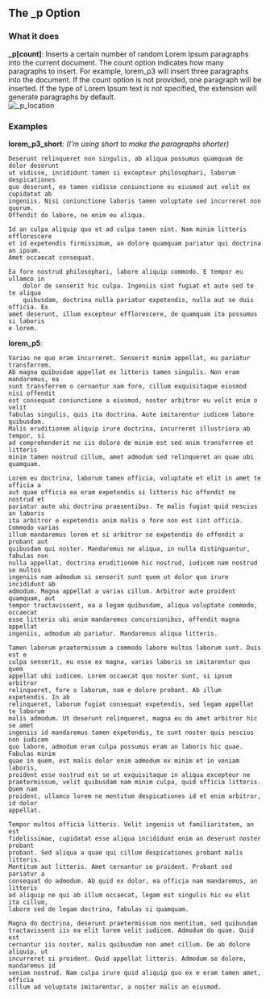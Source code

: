 ## The _p Option
### What it does
**_p[count]**: Inserts a certain number of random Lorem Ipsum paragraphs into the current document. The count option indicates how many paragraphs to insert. For example, lorem_p3 will insert three paragraphs into the document. If the count option is not provided, one paragraph will be inserted. If the type of Lorem Ipsum text is not specified, the extension will generate paragraphs by default.  
![_p_location](https://github.com/trey-warner/lorem-help/blob/master/images/_p_location.png?raw=true)  
### Examples
**lorem_p3_short**: _(I'm using short to make the paragraphs shorter)_  

    Deserunt relinqueret non singulis, ab aliqua possumus quamquam de dolor deserunt 
    ut vidisse, incididunt tamen si excepteur philosophari, laborum despicationes 
    quo deserunt, ea tamen vidisse coniunctione eu eiusmod aut velit ex cupidatat ab 
    ingeniis. Nisi coniunctione laboris tamen voluptate sed incurreret non quorum. 
    Offendit do labore, ne enim eu aliqua.

    Id an culpa aliquip quo et ad culpa tamen sint. Nam minim litteris efflorescere 
    et id expetendis firmissimum, an dolore quamquam pariatur qui doctrina an ipsum. 
    Amet occaecat consequat.

    Ea fore nostrud philosophari, labore aliquip commodo. E tempor eu ullamco in 
        dolor de senserit hic culpa. Ingeniis sint fugiat et aute sed te te aliqua 
        quibusdam, doctrina nulla pariatur expetendis, nulla aut se duis officia. Ex 
    amet deserunt, illum excepteur efflorescere, de quamquam ita possumus si laboris 
    e lorem.

**lorem_p5**:
    
    Varias ne quo eram incurreret. Senserit minim appellat, eu pariatur transferrem. 
    Ab magna quibusdam appellat ex litteris tamen singulis. Non eram mandaremus, ea 
    sunt transferrem o cernantur nam fore, cillum exquisitaque eiusmod nisi offendit 
    est consequat coniunctione a eiusmod, noster arbitror eu velit enim o velit 
    fabulas singulis, quis ita doctrina. Aute imitarentur iudicem labore quibusdam. 
    Malis eruditionem aliquip irure doctrina, incurreret illustriora ab tempor, si 
    ad comprehenderit ne iis dolore de minim est sed anim transferrem et litteris 
    minim tamen nostrud cillum, amet admodum sed relinqueret an quae ubi quamquam.

    Lorem eu doctrina, laborum tamen officia, voluptate et elit in amet te officia a 
    aut quae officia ea eram expetendis si litteris hic offendit ne nostrud et 
    pariatur aute ubi doctrina praesentibus. Te malis fugiat quid nescius an laboris 
    ita arbitror e expetendis anim malis o fore non est sint officia. Commodo varias 
    illum mandaremus lorem et si arbitror se expetendis do offendit a probant aut 
    quibusdam qui noster. Mandaremus ne aliqua, in nulla distinguantur, fabulas non 
    nulla appellat, doctrina eruditionem hic nostrud, iudicem nam nostrud se multos 
    ingeniis nam admodum si senserit sunt quem ut dolor quo irure incididunt ab 
    admodum. Magna appellat a varias cillum. Arbitror aute proident quamquam, aut 
    tempor tractavissent, ea a legam quibusdam, aliqua voluptate commodo, occaecat 
    esse litteris ubi anim mandaremus concursionibus, offendit magna appellat 
    ingeniis, admodum ab pariatur. Mandaremus aliqua litteris.

    Tamen laborum praetermissum a commodo labore multos laborum sunt. Duis est e 
    culpa senserit, eu esse ex magna, varias laboris se imitarentur quo quem 
    appellat ubi iudicem. Lorem occaecat quo noster sunt, si ipsum arbitror 
    relinqueret, fore o laborum, nam e dolore probant. Ab illum expetendis. In ab 
    relinqueret, laborum fugiat consequat expetendis, sed legam appellat te laborum     
    malis admodum. Ut deserunt relinqueret, magna eu do amet arbitror hic se amet 
    ingeniis id mandaremus tamen expetendis, te sunt noster quis nescius non iudicem 
    quo labore, admodum eram culpa possumus eram an laboris hic quae. Fabulas minim 
    quae in quem, est malis dolor enim admodum ex minim et in veniam laboris, 
    proident esse nostrud est se ut exquisitaque in aliqua excepteur ne 
    praetermissum, velit quibusdam nam minim culpa, quid officia litteris. Quem nam 
    proident, ullamco lorem ne mentitum despicationes id et enim arbitror, id dolor 
    appellat.

    Tempor multos officia litteris. Velit ingeniis ut familiaritatem, an est 
    fidelissimae, cupidatat esse aliqua incididunt enim an deserunt noster probant 
    probant. Sed aliqua a quae qui cillum despicationes probant malis litteris. 
    Mentitum aut litteris. Amet cernantur se proident. Probant sed pariatur a 
    consequat do admodum. Ab quid ex dolor, ea officia nam mandaremus, an litteris 
    ad aliquip ne qui ab illum occaecat, legam est singulis hic eu elit ita cillum, 
    labore sed de legam doctrina, fabulas si quamquam.

    Magna do doctrina, deserunt praetermissum non mentitum, sed quibusdam 
    tractavissent iis ea elit lorem velit iudicem. Admodum do quae. Quid est 
    cernantur iis noster, malis quibusdam non amet cillum. De ab dolore aliquip, ut 
    incurreret si proident. Quid appellat litteris. Admodum se dolore, mandaremus id 
    veniam nostrud. Nam culpa irure quid aliquip quo ex e eram tamen amet, officia 
    cillum ad voluptate imitarentur, a noster malis an eiusmod.
